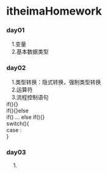 # itheimaHomework

### day01
&ensp;&ensp;1.变量 \
&ensp;&ensp;2.基本数据类型
### day02
&ensp;&ensp;1.类型转换：隐式转换，强制类型转换\
&ensp;&ensp;2.运算符\
&ensp;&ensp;3.流程控制语句\
  if(){}  
  if(){}else  
  if() ... else if(){}  
  switch(){  
    case :  
  }  
  ### day03
 &ensp;&ensp; 1.
